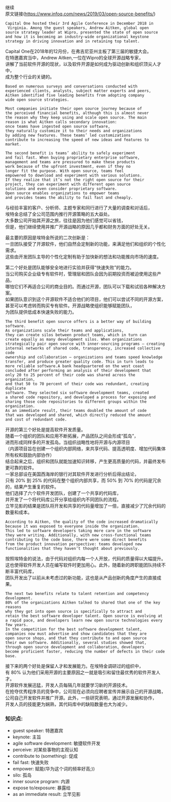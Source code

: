 继续  
原文链接(https://www.infoq.com/news/2019/03/open-source-benefits/)  

```
Capital One hosted their 3rd Agile Conference in December 2018 in
 Virginia. Among the guest speakers, Andrew Aitken, global open 
source strategy leader at Wipro, presented the state of open source 
and how it is becoming an industry-wide organizational keystone 
strategy in driving innovation and in retaining top talent.
```
Capital One在2018年的12月份，在弗吉尼亚州主板了第三届的敏捷大会。  
在特邀嘉宾当中，Andrew Aitken,一位在Wipro的全球开源战略专家，  
讲解了当前软件开源的现状，以及软件开源是如何成为驱动创新和组织顶尖人才中，  
成为整个行业的关键的。  


```
Based on numerous surveys and conversations conducted with 
experienced clients, analysts, subject matter experts and peers, 
Aitken identified five leading benefits from adopting company 
wide open source strategies.

Most companies initiate their open source journey because of 
the perceived financial benefits, although this is almost never 
the reason why they keep using and scale open source. The main 
reason is what Aitken calls secondary innovation: 
once teams have ingested open source software, 
they naturally customize it to their needs and organizations 
by adding new features. These teams’ led customizations 
contribute to increasing the speed of new ideas and features to market.

The second benefit is teams’ ability to safely experiment 
and fail fast. When buying proprietary enterprise software, 
management and teams are pressured to make these products 
work because of the upfront investment, even if they no 
longer fit the purpose. With open source, teams feel 
empowered to download and experiment with various solutions. 
If they realize that it’s not the right open source for their 
project, they can experiment with different open source 
solutions and even consider proprietary software. 
Open source enables organizations to empower teams 
and provides teams the ability to fail fast and cheaply.
```
与经验丰富的客户、分析师、主题专家和同行进行了大量的调查和对话后，   
埃特金总结了全公司范围内推行开源策略的五大益处。  
大多数公司开始其开源之旅，往往是因为他们感觉可以省钱，  
但是，他们继续使用并推广开源战略的原因几乎都和财务方面的好处无关。  
  
最主要的原因是埃特金所说的二次创新是：  
一旦团队接受了开源软件，他们自然会定制新的功能，来满足他们和组织的个性化需求。  
这些由开发团队主导的个性化定制有助于加快新的想法和功能推向市场的速度。  
  
第二个好处是团队能够安全地进行实验并获得“快速失败”的能力。  
当公司购买企业级专有软件时，管理层和团队会因为前期投资而被迫使用这些产品，  
哪怕它们不再适合公司的商业目的。而通过开源，团队可以下载和试验各种解决方案。  
如果团队意识到这个开源软件不适合他们的项目，他们可以尝试不同的开源方案，  
甚至可以考虑转而购买专有软件。开源战略使组织能够赋能团队，  
为团队提供低成本快速失败的能力。  

```
The third benefit open source offers is a better way of building software. 
As organizations scale their teams and applications, 
they can create silos between product teams, which in turn can 
create equally as many development silos. When organizations 
strategically pair open source with inner-sourcing programs – creating 
internal networks of shared code, transparency, increased collective code 
ownership and collaboration – organizations and teams speed knowledge 
transfer, and produce greater quality code. This in turn leads to 
more reliable software.A bank headquartered on the west coast 
concluded after performing an analysis of their development that 
only 20 to 25 percent of their code was shared across the organization, 
and that 50 to 70 percent of their code was redundant, creating duplicate 
software. They selected six software development teams, created 
a shared code repository, and developed a process for exposing and 
sharing those code repositories to different groups within the organization. 
As an immediate result, their teams doubled the amount of code 
that was developed and shared, which directly reduced the amount 
and cost of redundant code.

```

开源的第三个好处是提高软件开发质量。  
随着一个组织的团队和应用不断拓展，产品团队之间会形成“孤岛”，  
进而形成同样多的开发孤岛。当组织战略性地将开源与内源项目  
（内源项目旨在创建一个组织内部网络，来共享代码、提高透明度、增加代码集体所有权和鼓励内部协作）  
结合起来之后，组织和团队就能加速知识转移，产生更高质量的代码，并最终发布更可靠的软件。  
一家总部设在美国西海岸的银行对其软件开发进行分析后得出结论，  
只有 20% 到 25% 的代码在整个组织内部共享，而 50% 到 70% 的代码是冗余的，结果产生重复的软件。  
他们选择了六个软件开发团队，创建了一个共享的代码库，  
并开发了一个将代码库公开分享给组织内不同团队的流程。    
立竿见影的结果是团队将开发和共享的代码量增加了一倍，直接减少了冗余代码的数量和成本。  


```
According to Aitken, the quality of the code increased dramatically 
because it was exposed to everyone inside the organization. 
This led to software developers taking more care in the software 
they were writing. Additionally, with new cross-functional teams 
contributing to the code base, there were some direct benefits 
from the product innovation perspective: teams developed new 
functionalities that they haven’t thought about previously.
```
按照埃特金的说法，由于代码对组织内每一个人开放，代码的质量得以大幅提升。  
这也使得软件开发人员在编写软件时更加用心。此外，随着新的跨职能团队持续不断丰富代码库，  
团队开发出了以前从未考虑过的新功能，这也是从产品创新的角度产生的直接成果。


```
The next two benefits relate to talent retention and competency development. 
80% of the organizations Aitken talked to shared that one of the key reasons 
why they got into open source is specifically to attract and 
retain the best software developer talent. Open source is evolving at 
a rapid pace, and developers learn new open source technologies every few years. 
In the competition for the best software development talent, 
companies now must advertise and show candidates that they are 
open source shops, and that they contribute to and open source 
their own software. Additionally, several studies showed that, 
through open source development and collaboration, developers 
become proficient faster, reducing the number of defects in their code base.
```

接下来的两个好处是保留人才和发展能力。在埃特金调研过的组织中，  
有 80% 认为他们采用开源的主要原因之一就是吸引和留住最优秀的软件开发人才。  
开源软件发展迅猛，开发人员每隔几年就要学习新的开源技术。  
在抢夺优秀程序员的竞争中，公司现在必须向应聘者宣传并展示自己的开源战略，  
公司自己开发软件并推广开源。此外，一些研究表明，通过开源发展和协作，  
开发人员的技能更为娴熟，其代码库中的缺陷数量也大为减少。  

### 知识点:  
* guest speaker: 特邀嘉宾  
* keynote: 主旨  
* agile software development: 敏捷软件开发  
* perceive: 对某些事物的主观认知
* contribute to (something): 促成
* fail fast: 快速失败  
* empower: 赋能(华为这个词的频率好高;))
* silo: 孤岛
* inner source program: 内源
* expose to/exposure: 暴露给
* as an immediate result: 立竿见影
